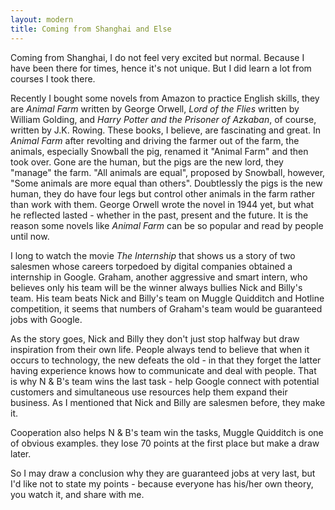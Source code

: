 ```yaml
---
layout: modern
title: Coming from Shanghai and Else
---
```


Coming from Shanghai, I do not feel very excited but normal. Because I have been there for times, hence it's not unique. But I did learn a lot from courses I took there.

Recently I bought some novels from Amazon to practice English skills, they are *Animal Farm* written by George Orwell, *Lord of the Flies* written by William Golding, and *Harry Potter and the Prisoner of Azkaban*, of course, written by J.K. Rowing. These books, I believe, are fascinating and great. In *Animal Farm* after revolting and driving the farmer out of the farm, the animals, especially Snowball the pig, renamed it "Animal Farm" and then took over. Gone are the human, but the pigs are the new lord, they "manage" the farm. "All animals are equal", proposed by Snowball, however, "Some animals are more equal than others". Doubtlessly the pigs is the new human, they do have four legs but control other animals in the farm rather than work with them. George Orwell wrote the novel in 1944 yet, but what he reflected lasted - whether in the past, present and the future. It is the reason some novels like *Animal Farm* can be so popular and read by people until now.

I long to watch the movie *The Internship* that shows us a story of two salesmen whose careers torpedoed by digital companies obtained a internship in Google. Graham, another aggressive and smart intern, who believes only his team will be the winner always bullies Nick and Billy's team. His team beats Nick and Billy's team on Muggle Quidditch and Hotline competition, it seems that numbers of Graham's team would be guaranteed jobs with Google.

As the story goes, Nick and Billy they don't just stop halfway but draw inspiration from their own life. People always tend to believe that when it occurs to technology, the new defeats the old - in that they forget the latter having experience knows how to communicate and deal with people. That is why N & B's team wins the last task - help Google connect with potential customers and simultaneous use resources help them expand their business. As I mentioned that Nick and Billy are salesmen before, they make it.

Cooperation also helps N & B's team win the tasks, Muggle Quidditch is one of obvious examples. they lose 70 points at the first place but make a draw later.

So I may draw a conclusion why they are guaranteed jobs at very last, but I'd like not to state my points - because everyone has his/her own theory, you watch it, and share with me.